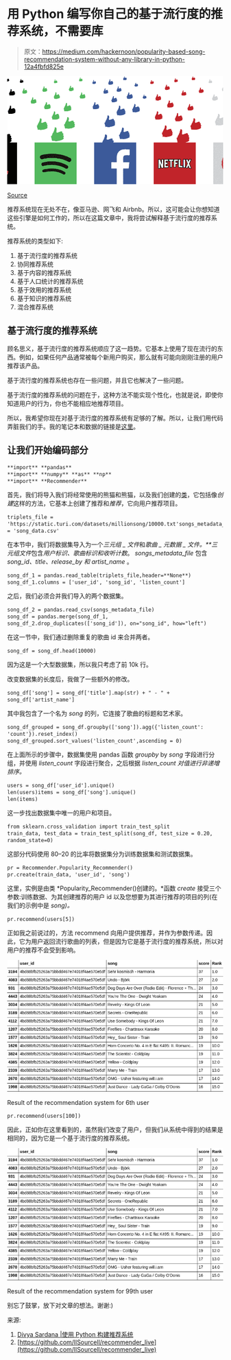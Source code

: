 # 用 Python 编写你自己的基于流行度的推荐系统，不需要库

> 原文：<https://medium.com/hackernoon/popularity-based-song-recommendation-system-without-any-library-in-python-12a4fbfd825e>

![](img/8deb6f446381bdc1b9efadc4c4e96443.png)

[Source](http://thedatascientist.com/right-way-recommender-system-startup/)

推荐系统现在无处不在，像亚马逊、网飞和 Airbnb。所以，这可能会让你想知道这些引擎是如何工作的，所以在这篇文章中，我将尝试解释基于流行度的推荐系统。

推荐系统的类型如下:

1.  基于流行度的推荐系统
2.  协同推荐系统
3.  基于内容的推荐系统
4.  基于人口统计的推荐系统
5.  基于效用的推荐系统
6.  基于知识的推荐系统
7.  混合推荐系统

## 基于流行度的推荐系统

顾名思义，基于流行度的推荐系统顺应了这一趋势。它基本上使用了现在流行的东西。例如，如果任何产品通常被每个新用户购买，那么就有可能向刚刚注册的用户推荐该产品。

基于流行度的推荐系统也存在一些问题，并且它也解决了一些问题。

基于流行度的推荐系统的问题在于，这种方法不能实现个性化，也就是说，即使你知道用户的行为，你也不能相应地推荐项目。

所以，我希望你现在对基于流行度的推荐系统有足够的了解。所以，让我们用代码弄脏我们的手。我的笔记本和数据的链接是[这里](https://github.com/vyashemang/popularity_based_recommendation)。

## 让我们开始编码部分

```
**import** **pandas**
**import** **numpy** **as** **np**
**import** **Recommender**
```

首先，我们将导入我们将经常使用的熊猫和熊猫，以及我们创建的[类](https://github.com/vyashemang/popularity_based_recommendation/blob/master/Recommender.py)，它包括像*创建*这样的方法，它基本上创建了推荐和*推荐*，它向用户推荐项目。

```
triplets_file = 'https://static.turi.com/datasets/millionsong/10000.txt'songs_metadata_file = 'song_data.csv'
```

在本节中，我们将数据集导入为一个*三元组 _ 文件*和*歌曲 _ 元数据 _ 文件。**三元组文件*包含*用户标识、歌曲标识和收听计数*。 *songs_metadata_file* 包含 *song_id、title、release_by 和 artist_name* 。

```
song_df_1 = pandas.read_table(triplets_file,header=**None**)
song_df_1.columns = ['user_id', 'song_id', 'listen_count']
```

之后，我们必须合并我们导入的两个数据集。

```
song_df_2 = pandas.read_csv(songs_metadata_file)
song_df = pandas.merge(song_df_1, song_df_2.drop_duplicates(['song_id']), on="song_id", how="left")
```

在这一节中，我们通过删除重复的歌曲 id 来合并两者。

```
song_df = song_df.head(10000)
```

因为这是一个大型数据集，所以我只考虑了前 10k 行。

改变数据集的长度后，我做了一些额外的修改。

```
song_df['song'] = song_df['title'].map(str) + " - " + song_df['artist_name']
```

其中我包含了一个名为 *song* 的列，它连接了歌曲的标题和艺术家。

```
song_df_grouped = song_df.groupby(['song']).agg({'listen_count': 'count'}).reset_index()
song_df_grouped.sort_values('listen_count',ascending = 0)
```

在上面所示的步骤中，数据集使用 pandas 函数 *groupby* by *song* 字段进行分组，并使用 *listen_count* 字段进行聚合，之后根据 *listen_count 对值进行非递增排序。*

```
users = song_df['user_id'].unique()
len(users)items = song_df['song'].unique()
len(items)
```

这一步找出数据集中唯一的用户和项目。

```
from sklearn.cross_validation import train_test_split
train_data, test_data = train_test_split(song_df, test_size = 0.20, random_state=0)
```

这部分代码使用 80–20 的比率将数据集分为训练数据集和测试数据集。

```
pr = Recommender.Popularity_Recommender()
pr.create(train_data, 'user_id', 'song')
```

这里，实例是由类 *Popularity_Recommender()创建的。*函数 *create* 接受三个参数:训练数据、为其创建推荐的用户 id 以及您想要为其进行推荐的项目的列(在我们的示例中是 *song)。*

```
pr.recommend(users[5])
```

正如我之前说过的，方法 recommend 向用户提供推荐，并作为参数传递。因此，它为用户返回流行歌曲的列表，但是因为它是基于流行度的推荐系统，所以对用户的推荐不会受到影响。

![](img/586bd67a8cdecff8ca33ef2ff1f1941b.png)

Result of the recommendation system for 6th user

```
pr.recommend(users[100])
```

因此，正如你在这里看到的，虽然我们改变了用户，但我们从系统中得到的结果是相同的，因为它是一个基于流行度的推荐系统。

![](img/586bd67a8cdecff8ca33ef2ff1f1941b.png)

Result of the recommendation system for 99th user

别忘了鼓掌，放下对文章的想法。谢谢:)

来源:

1.  [Divya Sardana |使用 Python 构建推荐系统](https://www.youtube.com/watch?v=39vJRxIPSxw&t=734s)
2.  [https://github.com/llSourcell/recommender_live](https://github.com/llSourcell/recommender_live)